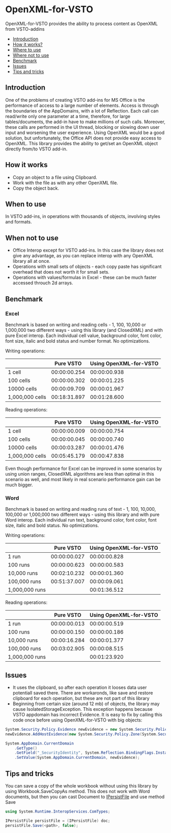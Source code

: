# OpenXML-for-VSTO
OpenXML-for-VSTO provides the ability to process content as OpenXML from VSTO-addins

* [Introduction](#introduction)
* [How it works?](#How-it-works)
* [Where to use](#Where-to-se)
* [Where not to use](#Where-not-to-use)
* [Benchmark](#Benchmark)
* [Issues](#Issues)
* [Tips and tricks](#Tips-and-tricks)

## Introduction
One of the problems of creating VSTO add-ins for MS Office is the performance of access to a large number of elements. Access is through the boundaries of the AppDomains, with a lot of Reflection. Each call can read/write only one parameter at a time, therefore, for large tables/documents, the add-in have to make millions of such calls. Moreover, these calls are performed in the UI thread, blocking or slowing down user input and worsening the user experience.
Using OpenXML would be a good solution, but unfortunately, the Office API does not provide easy access to OpenXML.
This library provides the ability to get/set an OpenXML object directly from/to VSTO add-in.

## How it works
* Copy an object to a file using Clipboard.
* Work with the file as with any other OpenXML file.
* Copy the object back.

## When to use
In VSTO add-ins, in operations with thousands of objects, involving styles and formats.

## When not to use
* Office Interop except for VSTO add-ins. In this case the library does not give any advantage, as you can replace interop with any OpenXML library all at once.
* Operations with small sets of objects - each copy paste has significant overhead that does not worth it for small sets.
* Operations with values/formulas in Excel - these can be much faster accessed throuch 2d arrays.

## Benchmark
### Excel
Benchmark is based on writing and reading cells - 1, 100, 10,000 or 1,000,000 two different ways - using this library (and ClosedXML) and with pure Excel interop. Each individual cell value, background color, font color, font size, italic and bold status and number format. No optimizations.

Writing operations:

|                 | Pure VSTO  | Using OpenXML-for-VSTO |
|-----------------|------------|------------------------|
| 1 cell          |00:00:00.254|    00:00:00.938        |
| 100 cells       |00:00:00.302|    00:00:01.225        |
| 10000 cells     |00:00:09.709|    00:00:01.967        |
| 1,000,000 cells |00:18:31.897|    00:01:28.600        |

Reading operations:

|                 | Pure VSTO  | Using OpenXML-for-VSTO |
|-----------------|------------|------------------------|
| 1 cell          |00:00:00.009|    00:00:00.754        |
| 100 cells       |00:00:00.045|    00:00:00.740        |
| 10000 cells     |00:00:03.287|    00:00:01.476        |
| 1,000,000 cells |00:05:45.179|    00:00:47.838        |

Even though performance for Excel can be improved in some scenarios by using union ranges, ClosedXML algorithms are less than optimal in this scenario as well, and most likely in real scenario performance gain can be much bigger.

### Word
Benchmark is based on writing and reading runs of text - 1, 100, 10,000, 100,000 or 1,000,000 two different ways - using this library  and with pure Word interop. Each individual run text, background color, font color, font size, italic and bold status. No optimizations.

Writing operations:

|                 | Pure VSTO  | Using OpenXML-for-VSTO |
|-----------------|------------|------------------------|
| 1 run           |00:00:00.027|     00:00:00.828       |
| 100 runs        |00:00:00.623|     00:00:00.583       |
| 10,000 runs     |00:02:10.232|     00:00:01.360       |
| 100,000 runs    |00:51:37.007|     00:00:09.061       |
| 1,000,000 runs  |            |     00:01:36.512       |

Reading operations:

|                 | Pure VSTO  | Using OpenXML-for-VSTO |
|-----------------|------------|------------------------|
| 1 run           |00:00:00.013|     00:00:00.519       |
| 100 runs        |00:00:00.150|     00:00:00.186       |
| 10,000 runs     |00:00:16.284|     00:00:01.377       |
| 100,000 runs    |00:03:02.905|     00:00:08.515       |
| 1,000,000 runs  |            |     00:01:23.920       |


## Issues
* It uses the clipboard, so after each operation it looses data user potentiall saved there. There are workaronds, like save and restore clipboard for each operation, but these are not part of this library
* Beginning from certain size (around 12 mb) of objects, the library may cause IsolatedStorageException. This exception happens because VSTO appdomain has incorrect Evidence. It is easy to fix by calling this code once before using OpenXML-for-VSTO with big objects:
```c#
System.Security.Policy.Evidence newEvidence = new System.Security.Policy.Evidence();
newEvidence.AddHostEvidence(new System.Security.Policy.Zone(System.Security.SecurityZone.MyComputer));

System.AppDomain.CurrentDomain
    .GetType()
    .GetField("_SecurityIdentity", System.Reflection.BindingFlags.Instance | System.Reflection.BindingFlags.NonPublic)?
    .SetValue(System.AppDomain.CurrentDomain, newEvidence);
```

## Tips and tricks
You can save a copy of the whole workbook without using this library by using Workbook.SaveCopyAs method.
This does not work with Word documents, but then you can cast Document to [IPersistFile](https://docs.microsoft.com/en-us/windows/win32/api/objidl/nn-objidl-ipersistfile?redirectedfrom=MSDN) and use method Save

```c#
using System.Runtime.InteropServices.ComTypes;

IPersistFile persistFile = (IPersistFile) doc;
persistFile.Save(<path>, false);
```

